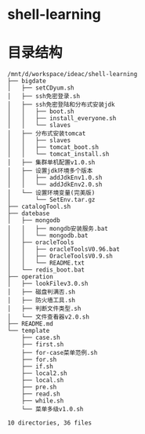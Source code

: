 shell-learning
=========
目录结构
=========
    /mnt/d/workspace/ideac/shell-learning
    ├── bigdate
    │   ├── setCDyum.sh
    │   ├── ssh免密登录.sh
    │   ├── ssh免密登陆和分布式安装jdk
    │   │   ├── boot.sh
    │   │   ├── install_everyone.sh
    │   │   └── slaves
    │   ├── 分布式安装tomcat
    │   │   ├── slaves
    │   │   ├── tomcat_boot.sh
    │   │   └── tomcat_install.sh
    │   ├── 集群单机配置v1.0.sh
    │   ├── 设置jdk环境多个版本
    │   │   ├── addJdkEnv1.0.sh
    │   │   └── addJdkEnv2.0.sh
    │   └── 设置环境变量(完美版)
    │       └── SetEnv.tar.gz
    ├── catalogTool.sh
    ├── datebase
    │   ├── mongodb
    │   │   ├── mongdb安装服务.bat
    │   │   └── mongodb.bat
    │   ├── oracleTools
    │   │   ├── oracleToolsV0.96.bat
    │   │   ├── OracleToolsV0.9.sh
    │   │   └── README.txt
    │   └── redis_boot.bat
    ├── operation
    │   ├── lookFilev3.0.sh
    │   ├── 磁盘判满否.sh
    │   ├── 防火墙工具.sh
    │   ├── 判断文件类型.sh
    │   └── 文件查看器v2.0.sh
    ├── README.md
    └── template
        ├── case.sh
        ├── first.sh
        ├── for-case菜单范例.sh
        ├── for.sh
        ├── if.sh
        ├── local2.sh
        ├── local.sh
        ├── pre.sh
        ├── read.sh
        ├── while.sh
        └── 菜单多级v1.0.sh
    
    10 directories, 36 files
